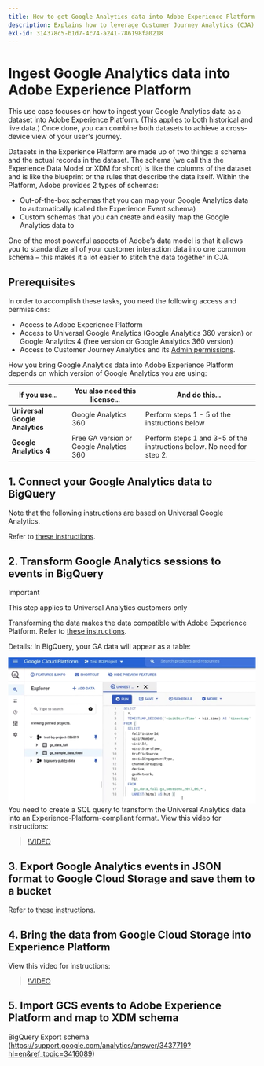 ```yaml
---
title: How to get Google Analytics data into Adobe Experience Platform for analysis in Customer Journey Analytics (CJA)
description: Explains how to leverage Customer Journey Analytics (CJA) to ingest your Google Analytics and firebase data into Adobe Experience Platform. 
exl-id: 314378c5-b1d7-4c74-a241-786198fa0218
---
```


# Ingest Google Analytics data into Adobe Experience Platform

This use case focuses on how to ingest your Google Analytics data as a dataset into Adobe Experience Platform. (This applies to both historical and live data.) Once done, you can combine both datasets to achieve a cross-device view of your user's journey.

Datasets in the Experience Platform are made up of two things: a schema and the actual records in the dataset. The schema (we call this the Experience Data Model or XDM for short) is like the columns of the dataset and is like the blueprint or the rules that describe the data itself. Within the Platform, Adobe provides 2 types of schemas:

* Out-of-the-box schemas that you can map your Google Analytics data to automatically (called the Experience Event schema)
* Custom schemas that you can create and easily map the Google Analytics data to

One of the most powerful aspects of Adobe’s data model is that it allows you to standardize all of your customer interaction data into one common schema – this makes it a lot easier to stitch the data together in CJA.

## Prerequisites

In order to accomplish these tasks, you need the following access and permissions:

* Access to Adobe Experience Platform
* Access to Universal Google Analytics (Google Analytics 360 version) or Google Analytics 4 (free version or Google Analytics 360 version)
* Access to Customer Journey Analytics and its [Admin permissions](https://experienceleague.adobe.com/docs/analytics-platform/using/cja-overview/cja-overview.html?lang=en#admin-access-permissions).

How you bring Google Analytics data into Adobe Experience Platform depends on which version of Google Analytics you are using:

| If you use... | You also need this license... | And do this... |
| --- | --- | --- |
| **Universal Google Analytics** | Google Analytics 360 |  Perform steps 1 - 5 of the instructions below |
| **Google Analytics 4** | Free GA version or Google Analytics 360 | Perform steps 1 and 3-5 of the instructions below. No need for step 2. |

## 1. Connect your Google Analytics data to BigQuery

Note that the following instructions are based on Universal Google Analytics.

Refer to [these instructions](https://support.google.com/analytics/answer/3416092?hl=en).

## 2. Transform Google Analytics sessions to events in BigQuery

>[!IMPORTANT]
>
>This step applies to Universal Analytics customers only

 Transforming the data makes the data compatible with Adobe Experience Platform. 
 Refer to [these instructions](https://support.google.com/analytics/answer/3437618?hl=en). 

   Details: In BigQuery, your GA data will appear as a table:

   ![](assets/ga-bigquery.png)
   You need to create a SQL query to transform the Universal Analytics data into an Experience-Platform-compliant format. View this video for instructions:

   >[!VIDEO](https://video.tv.adobe.com/v/332634)

## 3. Export Google Analytics events in JSON format to Google Cloud Storage and save them to a bucket

   Refer to [these instructions](https://support.google.com/analytics/answer/3437719?hl=en&ref_topic=3416089).

## 4. Bring the data from Google Cloud Storage into Experience Platform

   View this video for instructions:

   >[!VIDEO](https://video.tv.adobe.com/v/332641)

## 5. Import GCS events to Adobe Experience Platform and map to XDM schema

BigQuery Export schema (https://support.google.com/analytics/answer/3437719?hl=en&ref_topic=3416089)
